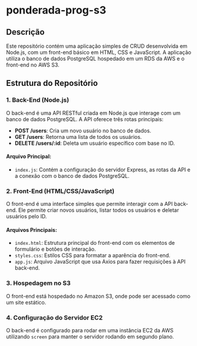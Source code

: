 # ponderada-prog-s3

## Descrição

Este repositório contém uma aplicação simples de CRUD desenvolvida em Node.js, com um front-end básico em HTML, CSS e JavaScript. A aplicação utiliza o banco de dados PostgreSQL hospedado em um RDS da AWS e o front-end no AWS S3.

## Estrutura do Repositório

### 1. Back-End (Node.js)
O back-end é uma API RESTful criada em Node.js que interage com um banco de dados PostgreSQL. A API oferece três rotas principais:

- **POST /users**: Cria um novo usuário no banco de dados.
- **GET /users**: Retorna uma lista de todos os usuários.
- **DELETE /users/:id**: Deleta um usuário específico com base no ID.

#### Arquivo Principal:
- `index.js`: Contém a configuração do servidor Express, as rotas da API e a conexão com o banco de dados PostgreSQL.

### 2. Front-End (HTML/CSS/JavaScript)
O front-end é uma interface simples que permite interagir com a API back-end. Ele permite criar novos usuários, listar todos os usuários e deletar usuários pelo ID.

#### Arquivos Principais:
- `index.html`: Estrutura principal do front-end com os elementos de formulário e botões de interação.
- `styles.css`: Estilos CSS para formatar a aparência do front-end.
- `app.js`: Arquivo JavaScript que usa Axios para fazer requisições à API back-end.

### 3. Hospedagem no S3
O front-end está hospedado no Amazon S3, onde pode ser acessado como um site estático. 

### 4. Configuração do Servidor EC2
O back-end é configurado para rodar em uma instância EC2 da AWS utilizando `screen` para manter o servidor rodando em segundo plano.



